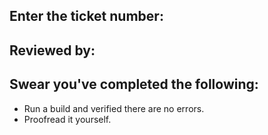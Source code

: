## Enter the ticket number:
## Reviewed by: 
## Swear you've completed the following:
- Run a build and verified there are no errors.
- Proofread it yourself.
